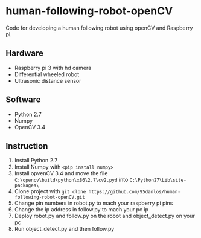 # human-following-robot-openCV

Code for developing a human following robot using openCV and Raspberry pi.


## Hardware

* Raspberry pi 3 with hd camera
* Differential wheeled robot
* Ultrasonic distance sensor


## Software

* Python 2.7
* Numpy
* OpenCV 3.4


## Instruction

1. Install Python 2.7
2. Install Numpy with `<pip install numpy>`
3. Install opvenCV 3.4 and move the file `C:\opencv\build\python\x86\2.7\cv2.pyd` into `C:\Python27\Lib\site-packages\`
4. Clone project with `git clone https://github.com/95danlos/human-following-robot-openCV.git`
5. Change pin numbers in robot.py to mach your raspberry pi pins
6. Change the ip address in follow.py to mach your pc ip
7. Deploy robot.py and follow.py on the robot and object_detect.py on your pc
8. Run object_detect.py and then follow.py

